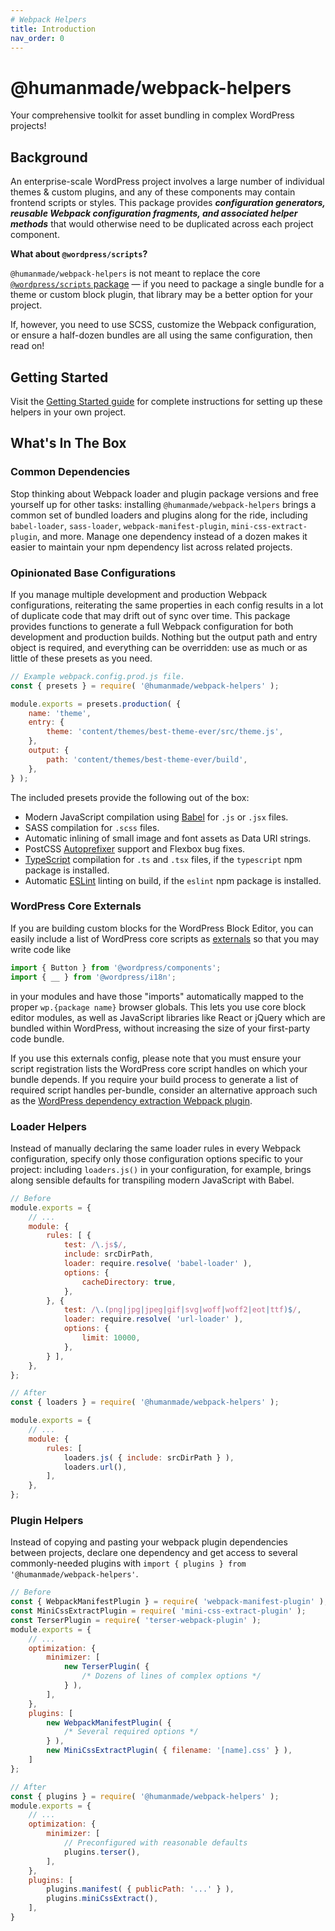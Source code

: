 ```yaml
---
# Webpack Helpers
title: Introduction
nav_order: 0
---
```


# @humanmade/webpack-helpers

Your comprehensive toolkit for asset bundling in complex WordPress projects!

## Background

An enterprise-scale WordPress project involves a large number of individual themes & custom plugins, and any of these components may contain frontend scripts or styles. This package provides _**configuration generators, reusable Webpack configuration fragments, and associated helper methods**_ that would otherwise need to be duplicated across each project component.

**What about `@wordpress/scripts`?**

`@humanmade/webpack-helpers` is not meant to replace the core [`@wordpress/scripts` package](https://developer.wordpress.org/block-editor/packages/packages-scripts/) — if you need to package a single bundle for a theme or custom block plugin, that library may be a better option for your project.

If, however, you need to use SCSS, customize the Webpack configuration, or ensure a half-dozen bundles are all using the same configuration, then read on!

## Getting Started

Visit the [Getting Started guide](https://humanmade.github.io/webpack-helpers/guides/getting-started.html) for complete instructions for setting up these helpers in your own project.

## What's In The Box

### Common Dependencies

Stop thinking about Webpack loader and plugin package versions and free yourself up for other tasks: installing `@humanmade/webpack-helpers` brings a common set of bundled loaders and plugins along for the ride, including `babel-loader`, `sass-loader`, `webpack-manifest-plugin`, `mini-css-extract-plugin`, and more. Manage one dependency instead of a dozen makes it easier to maintain your npm dependency list across related projects.

### Opinionated Base Configurations

If you manage multiple development and production Webpack configurations, reiterating the same properties in each config results in a lot of duplicate code that may drift out of sync over time. This package provides functions to generate a full Webpack configuration for both development and production builds. Nothing but the output path and entry object is required, and everything can be overridden: use as much or as little of these presets as you need.

```js
// Example webpack.config.prod.js file.
const { presets } = require( '@humanmade/webpack-helpers' );

module.exports = presets.production( {
	name: 'theme',
	entry: {
		theme: 'content/themes/best-theme-ever/src/theme.js',
	},
	output: {
		path: 'content/themes/best-theme-ever/build',
	},
} );
```

The included presets provide the following out of the box:

- Modern JavaScript compilation using [Babel](https://babeljs.io/) for `.js` or `.jsx` files.
- SASS compilation for `.scss` files.
- Automatic inlining of small image and font assets as Data URI strings.
- PostCSS [Autoprefixer](https://github.com/postcss/autoprefixer#readme) support and Flexbox bug fixes.
- [TypeScript](https://www.typescriptlang.org/) compilation for `.ts` and `.tsx` files, if the `typescript` npm package is installed.
- Automatic [ESLint](https://eslint.org/) linting on build, if the `eslint` npm package is installed.

### WordPress Core Externals

If you are building custom blocks for the WordPress Block Editor, you can easily include a list of WordPress core scripts as [externals](https://webpack.js.org/configuration/externals) so that you may write code like

```js
import { Button } from '@wordpress/components';
import { __ } from '@wordpress/i18n';
```

in your modules and have those "imports" automatically mapped to the proper `wp.{package name}` browser globals. This lets you use core block editor modules, as well as JavaScript libraries like React or jQuery which are bundled within WordPress, without increasing the size of your first-party code bundle.

If you use this externals config, please note that you must ensure your script registration lists the WordPress core script handles on which your bundle depends. If you require your build process to generate a list of required script handles per-bundle, consider an alternative approach such as the [WordPress dependency extraction Webpack plugin](https://developer.wordpress.org/block-editor/packages/packages-dependency-extraction-webpack-plugin/).

### Loader Helpers

Instead of manually declaring the same loader rules in every Webpack configuration, specify only those configuration options specific to your project: including `loaders.js()` in your configuration, for example, brings along sensible defaults for transpiling modern JavaScript with Babel.

```js
// Before
module.exports = {
	// ...
	module: {
		rules: [ {
			test: /\.js$/,
			include: srcDirPath,
			loader: require.resolve( 'babel-loader' ),
			options: {
				cacheDirectory: true,
			},
		}, {
			test: /\.(png|jpg|jpeg|gif|svg|woff|woff2|eot|ttf)$/,
			loader: require.resolve( 'url-loader' ),
			options: {
				limit: 10000,
			},
		} ],
	},
};
```
```js
// After
const { loaders } = require( '@humanmade/webpack-helpers' );

module.exports = {
	// ...
	module: {
		rules: [
			loaders.js( { include: srcDirPath } ),
			loaders.url(),
		],
	},
};
```

### Plugin Helpers

Instead of copying and pasting your webpack plugin dependencies between projects, declare one dependency and get access to several commonly-needed plugins with `import { plugins } from '@humanmade/webpack-helpers'`.

```js
// Before
const { WebpackManifestPlugin } = require( 'webpack-manifest-plugin' );
const MiniCssExtractPlugin = require( 'mini-css-extract-plugin' );
const TerserPlugin = require( 'terser-webpack-plugin' );
module.exports = {
	// ...
	optimization: {
		minimizer: [
			new TerserPlugin( {
				/* Dozens of lines of complex options */
			} ),
		],
	},
	plugins: [
		new WebpackManifestPlugin( {
			/* Several required options */
		} ),
		new MiniCssExtractPlugin( { filename: '[name].css' } ),
	]
};
```
```js
// After
const { plugins } = require( '@humanmade/webpack-helpers' );
module.exports = {
	// ...
	optimization: {
		minimizer: [
			// Preconfigured with reasonable defaults
			plugins.terser(),
		],
	},
	plugins: [
		plugins.manifest( { publicPath: '...' } ),
		plugins.miniCssExtract(),
	],
}
```

